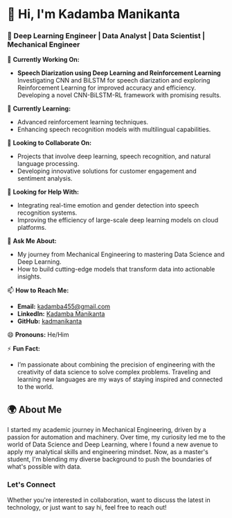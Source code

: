 # 👋 Hi, I'm Kadamba Manikanta

### 🌟 Deep Learning Engineer | Data Analyst | Data Scientist | Mechanical Engineer

🔭 **Currently Working On:**
- **Speech Diarization using Deep Learning and Reinforcement Learning**  
  Investigating CNN and BiLSTM for speech diarization and exploring Reinforcement Learning for improved accuracy and efficiency. Developing a novel CNN-BiLSTM-RL framework with promising results.

🌱 **Currently Learning:**
- Advanced reinforcement learning techniques.
- Enhancing speech recognition models with multilingual capabilities.

👯 **Looking to Collaborate On:**
- Projects that involve deep learning, speech recognition, and natural language processing.
- Developing innovative solutions for customer engagement and sentiment analysis.

🤔 **Looking for Help With:**
- Integrating real-time emotion and gender detection into speech recognition systems.
- Improving the efficiency of large-scale deep learning models on cloud platforms.

💬 **Ask Me About:**
- My journey from Mechanical Engineering to mastering Data Science and Deep Learning.
- How to build cutting-edge models that transform data into actionable insights.

📫 **How to Reach Me:**
- **Email:** [kadamba455@gmail.com](mailto:kadamba455@gmail.com)
- **LinkedIn:** [Kadamba Manikanta](https://www.linkedin.com/in/kadamba455/)
- **GitHub:** [kadmanikanta](https://github.com/kadmanikanta)

😄 **Pronouns:** He/Him

⚡ **Fun Fact:**
- I’m passionate about combining the precision of engineering with the creativity of data science to solve complex problems. Traveling and learning new languages are my ways of staying inspired and connected to the world.

## 🌍 About Me

I started my academic journey in Mechanical Engineering, driven by a passion for automation and machinery. Over time, my curiosity led me to the world of Data Science and Deep Learning, where I found a new avenue to apply my analytical skills and engineering mindset. Now, as a master's student, I'm blending my diverse background to push the boundaries of what's possible with data.

### Let's Connect
Whether you're interested in collaboration, want to discuss the latest in technology, or just want to say hi, feel free to reach out!
